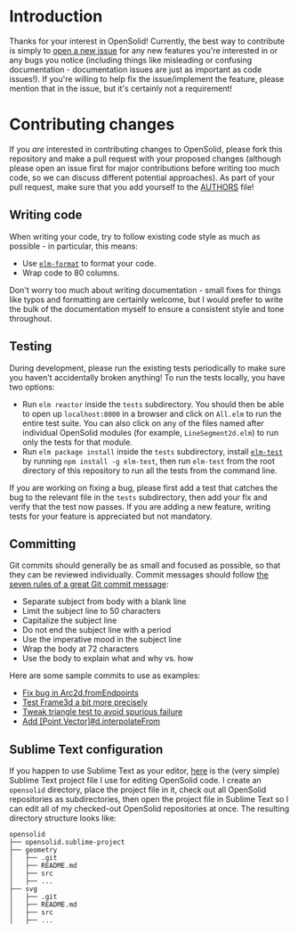 # Introduction

Thanks for your interest in OpenSolid! Currently, the best way to contribute is
simply to [open a new issue](https://github.com/opensolid/geometry/issues) for
any new features you're interested in or any bugs you notice (including things
like misleading or confusing documentation - documentation issues are just as
important as code issues!). If you're willing to help fix the issue/implement
the feature, please mention that in the issue, but it's certainly not a
requirement!

# Contributing changes

If you _are_ interested in contributing changes to OpenSolid, please fork this
repository and make a pull request with your proposed changes (although please
open an issue first for major contributions before writing too much code, so we
can discuss different potential approaches). As part of your pull request, make
sure that you add yourself to the [AUTHORS](https://github.com/opensolid/geometry/blob/master/AUTHORS)
file!

## Writing code

When writing your code, try to follow existing code style as much as possible -
in particular, this means:

  - Use [`elm-format`](https://github.com/avh4/elm-format) to format your code.
  - Wrap code to 80 columns.

Don't worry too much about writing documentation - small fixes for things like
typos and formatting are certainly welcome, but I would prefer to write the bulk
of the documentation myself to ensure a consistent style and tone throughout.

## Testing

During development, please run the existing tests periodically to make sure you
haven't accidentally broken anything! To run the tests locally, you have two
options:

  - Run `elm reactor` inside the `tests` subdirectory. You should then be able
    to open up `localhost:8000` in a browser and click on `All.elm` to run the
    entire test suite. You can also click on any of the files named after
    individual OpenSolid modules (for example, `LineSegment2d.elm`) to run only
    the tests for that module.
  - Run `elm package install` inside the `tests` subdirectory, install
    [`elm-test`](https://github.com/rtfeldman/node-test-runner) by running
    `npm install -g elm-test`, then run `elm-test` from the root directory of
    this repository to run all the tests from the command line.

If you are working on fixing a bug, please first add a test that catches the bug
to the relevant file in the `tests` subdirectory, then add your fix and verify
that the test now passes. If you are adding a new feature, writing tests for
your feature is appreciated but not mandatory.

## Committing

Git commits should generally be as small and focused as possible, so that they
can be reviewed individually. Commit messages should follow [the seven rules of
a great Git commit message](https://chris.beams.io/posts/git-commit/#seven-rules):

  - Separate subject from body with a blank line
  - Limit the subject line to 50 characters
  - Capitalize the subject line
  - Do not end the subject line with a period
  - Use the imperative mood in the subject line
  - Wrap the body at 72 characters
  - Use the body to explain what and why vs. how

Here are some sample commits to use as examples:

  - [Fix bug in Arc2d.fromEndpoints](https://github.com/opensolid/geometry/commit/593039e1223727afe04c53b3af170dfa2b9725b0)
  - [Test Frame3d a bit more precisely](https://github.com/opensolid/geometry/commit/bcf22c03ede5b7594dbcbde02a49430311d53679)
  - [Tweak triangle test to avoid spurious failure](https://github.com/opensolid/geometry/commit/bce5df26e5646f14577cd60472fab03101346a74)
  - [Add [Point,Vector]#d.interpolateFrom](https://github.com/opensolid/geometry/commit/0c91e5eaf4089d94783c28f2a10ece3005be89e4)

## Sublime Text configuration

If you happen to use Sublime Text as your editor, [here](https://gist.github.com/ianmackenzie/77c686282078f853647fd7d4b8894830)
is the (very simple) Sublime Text project file I use for editing OpenSolid code.
I create an `opensolid` directory, place the project file in it, check out all
OpenSolid repositories as subdirectories, then open the project file in Sublime
Text so I can edit all of my checked-out OpenSolid repositories at once. The
resulting directory structure looks like:

```
opensolid
├── opensolid.sublime-project
├── geometry
│   ├── .git
│   ├── README.md
│   ├── src
│   ├── ...
├── svg
│   ├── .git
│   ├── README.md
│   ├── src
│   ├── ...
```
